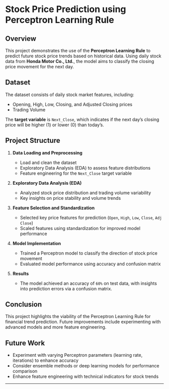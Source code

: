 # Stock Price Prediction using Perceptron Learning Rule

## Overview
This project demonstrates the use of the **Perceptron Learning Rule** to predict future stock price trends based on historical data. Using daily stock data from **Honda Motor Co., Ltd.**, the model aims to classify the closing price movement for the next day.

## Dataset
The dataset consists of daily stock market features, including:
- Opening, High, Low, Closing, and Adjusted Closing prices
- Trading Volume

The **target variable** is `Next_Close`, which indicates if the next day’s closing price will be higher (1) or lower (0) than today’s.

## Project Structure
1. **Data Loading and Preprocessing**  
   - Load and clean the dataset
   - Exploratory Data Analysis (EDA) to assess feature distributions
   - Feature engineering for the `Next_Close` target variable

2. **Exploratory Data Analysis (EDA)**
   - Analyzed stock price distribution and trading volume variability
   - Key insights on price stability and volume trends

3. **Feature Selection and Standardization**
   - Selected key price features for prediction (`Open`, `High`, `Low`, `Close`, `Adj Close`)
   - Scaled features using standardization for improved model performance

4. **Model Implementation**
   - Trained a Perceptron model to classify the direction of stock price movement
   - Evaluated model performance using accuracy and confusion matrix

5. **Results**
   - The model achieved an accuracy of `60%` on test data, with insights into prediction errors via a confusion matrix.

## Conclusion
This project highlights the viability of the Perceptron Learning Rule for financial trend prediction. Future improvements include experimenting with advanced models and more feature engineering.

## Future Work
- Experiment with varying Perceptron parameters (learning rate, iterations) to enhance accuracy
- Consider ensemble methods or deep learning models for performance comparison
- Enhance feature engineering with technical indicators for stock trends

---

